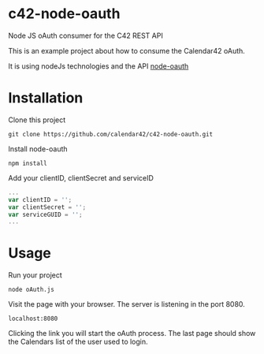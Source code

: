 # c42-node-oauth
Node JS oAuth consumer for the C42 REST API

This is an example project about how to consume the Calendar42 oAuth.

It is using nodeJs technologies and the API [node-oauth](https://github.com/ciaranj/node-oauth)

# Installation

Clone this project

```
git clone https://github.com/calendar42/c42-node-oauth.git
```

Install node-oauth

```
npm install
```

Add your clientID, clientSecret and serviceID

```javascript
...
var clientID = '';
var clientSecret = '';
var serviceGUID = '';
...
```

# Usage

Run your project

```
node oAuth.js
```

Visit the page with your browser. The server is listening in the port 8080.

```
localhost:8080
```

Clicking the link you will start the oAuth process.
The last page should show the Calendars list of the user used to login.
